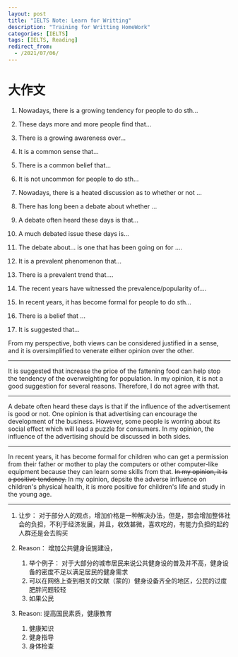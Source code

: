 ```yaml
---
layout: post
title: "IELTS Note: Learn for Writting"
description: "Training for Writting HomeWork"
categories: [IELTS]
tags: [IELTS, Reading]
redirect_from:
  - /2021/07/06/
---
```


# 大作文

1. Nowadays, there is a growing tendency for people to do sth…

2. These days more and more people find that…
3. There is a growing awareness over…

4. It is a common sense that…

5. There is a common belief that…

6. It is not uncommon for people to do sth…
 
7.  Nowadays, there is a heated discussion as to whether or not …
8. There has long been a debate about whether …
9. A debate often heard these days is that…
10. A much debated issue these days is…
11. The debate about… is one that has been going on for ….
12.  It is a prevalent phenomenon that…
13.  There is a prevalent trend that….
14. The recent years have witnessed the prevalence/popularity of….
15. In recent years, it has become formal for people to do sth…
16.   There is a belief that …
17.  It is suggested that…

From my perspective, both views can be considered justified in a sense, and it is oversimplified to venerate either opinion over the other.


----- 
It is suggested that increase the price of the fattening food can help stop the tendency of the overweighting for population. In my opinion, it is not a good suggestion for several reasons. Therefore, I do not agree with that.

---
A debate often heard these days is that if the influence of the advertisement is good or not. One opinion is that advertising can encourage the development of the business. However, some people is worring about its social effect which will lead a puzzle for consumers. In my opinion, the influence of the advertising should be discussed in both sides.

---

In recent years, it has become formal for children who can get a permission from their father or mother to play the computers or other computer-like equipment because they can learn some skills from that. ~~In my opinion, it is a positive tendency.~~ In my opinion, depsite the adverse influence on children's physical health, it is more positive for children's life and  study  in the young age.

--- 

1. 让步： 对于部分人的观点，增加价格是一种解决办法，但是，那会增加整体社会的负担，不利于经济发展，并且，收效甚微，喜欢吃的，有能力负担的起的人群还是会去购买
2. Reason： 增加公共健身设施建设，
   
   1. 举个例子： 对于大部分的城市居民来说公共健身设的普及并不高，健身设备的密度不足以满足居民的健身需求
   2. 可以在网络上查到相关的文献（蒙的）健身设备齐全的地区，公民的过度肥胖问题较轻
   3. 如果公民
3. Reason: 提高国民素质，健康教育
   1. 健康知识
   2. 健身指导
   3. 身体检查